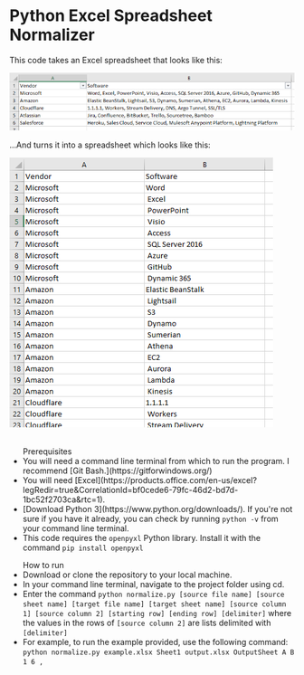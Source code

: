 <h1>Python Excel Spreadsheet Normalizer</h1>


<p>
This code takes an Excel spreadsheet that looks like this:

!["Example"](https://github.com/dcofosho/spreadsheet-normalizer/blob/master/example.png)


...And turns it into a spreadsheet which looks like this:

!["Example"](https://github.com/dcofosho/spreadsheet-normalizer/blob/master/output.png)

<ul>
<br>
Prerequisites
	<li>You will need a command line terminal from which to run the program. I recommend [Git Bash.](https://gitforwindows.org/)</li>
	<li>You will need [Excel](https://products.office.com/en-us/excel?legRedir=true&CorrelationId=bf0cede6-79fc-46d2-bd7d-1bc52f2703ca&rtc=1).</li>
	<li>[Download Python 3](https://www.python.org/downloads/). If you're not sure if you have it already, you can check by running <code>python -v</code> from your command line terminal.</li>
	<li>This code requires the <code>openpyxl</code> Python library. Install it with the command <code>pip install openpyxl</code></li>
</ul>

<ul>
How to run
	<li>Download or clone the repository to your local machine.</li>
	<li>In your command line terminal, navigate to the project folder using cd.</li>
	<li>Enter the command <code>python normalize.py [source file name] [source sheet name] [target file name] [target sheet name] [source column 1] [source column 2] [starting row] [ending row] [delimiter]</code> where the values in the rows of <code>[source column 2]</code> are lists delimited with <code>[delimiter]</code> </li>
	<li>For example, to run the example provided, use the following command: <br> <code>python normalize.py example.xlsx Sheet1 output.xlsx OutputSheet A B 1 6 ,</code></li>
</ul>

